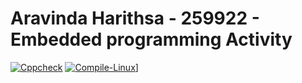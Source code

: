 # Aravinda Harithsa - 259922 - Embedded programming Activity 

[![Cppcheck](https://github.com/Aravinda-Harithsa/259922_embedded/actions/workflows/CodeQulaity.yml/badge.svg)](https://github.com/Aravinda-Harithsa/259922_embedded/actions/workflows/CodeQulaity.yml)
[![Compile-Linux](https://github.com/Aravinda-Harithsa/259922_embedded/actions/workflows/Compile.yml/badge.svg)](https://github.com/Aravinda-Harithsa/259922_embedded/actions/workflows/Compile.yml)]
